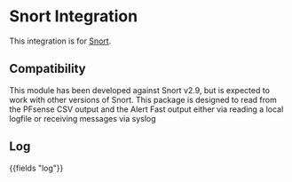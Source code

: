 # Snort Integration

This integration is for [Snort](https://www.snort.org/). 

## Compatibility

This module has been developed against Snort v2.9, but is expected to work
with other versions of Snort. This package is designed to read from the PFsense CSV output
and the Alert Fast output either via reading a local logfile or receiving messages via syslog

## Log

{{fields "log"}}

